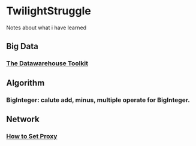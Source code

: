 # TwilightStruggle
Notes about what i have learned

## Big Data 
### [The Datawarehouse Toolkit](Big%20Data/The%20Datawarehouse%20Toolkit.md)

## Algorithm
### BigInteger: calute add, minus, multiple operate for BigInteger. 

## Network
### [How to Set Proxy](Network/How%20to%20Set%20Proxy.md)
